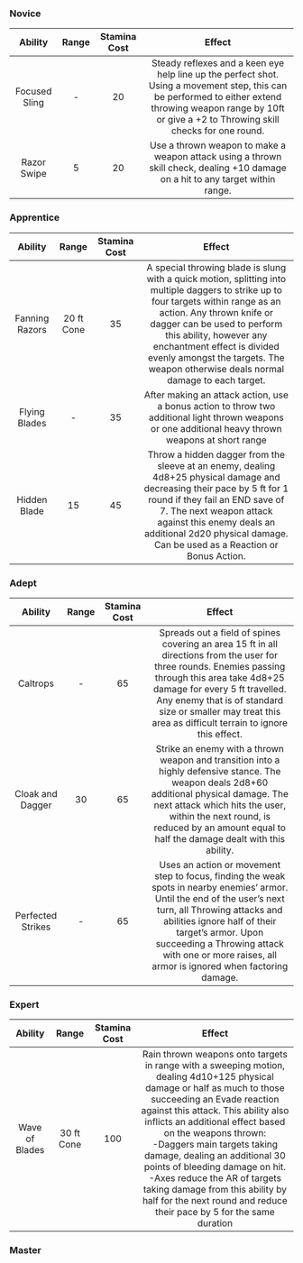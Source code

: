 ### Novice
|    Ability    | Range | Stamina Cost |                                                                                                     Effect                                                                                                     |
| :-----------: | :---: | :----------: | :------------------------------------------------------------------------------------------------------------------------------------------------------------------------------------------------------------: |
| Focused Sling |   -   |      20      | Steady reflexes and a keen eye help line up the perfect shot. Using a movement step, this can be performed to either extend throwing weapon range by 10ft or give a +2 to Throwing skill checks for one round. |
|  Razor Swipe  |   5   |      20      |                                        Use a thrown weapon to make a weapon attack using a thrown skill check, dealing +10 damage on a hit to any target within range.                                         |

### Apprentice
|    Ability     |   Range    | Stamina Cost |                                                                                                                                                                    Effect                                                                                                                                                                     |
| :------------: | :--------: | :----------: | :-------------------------------------------------------------------------------------------------------------------------------------------------------------------------------------------------------------------------------------------------------------------------------------------------------------------------------------------: |
| Fanning Razors | 20 ft Cone |      35      | A special throwing blade is slung with a quick motion, splitting into multiple daggers to strike up to four targets within range as an action. Any thrown knife or dagger can be used to perform this ability, however any enchantment effect is divided evenly amongst the targets. The weapon otherwise deals normal damage to each target. |
| Flying Blades  |     -      |      35      |                                                                                             After making an attack action, use a bonus action to throw two additional light thrown weapons or one additional heavy thrown weapons at short range                                                                                              |
|  Hidden Blade  |     15     |      45      |                         Throw a hidden dagger from the sleeve at an enemy, dealing 4d8+25 physical damage and decreasing their pace by 5 ft for 1 round if they fail an END save of 7. The next weapon attack against this enemy deals an additional 2d20 physical damage. Can be used as a Reaction or Bonus Action.                         |

### Adept
|      Ability      | Range | Stamina Cost |                                                                                                                                                      Effect                                                                                                                                                      |
| :---------------: | :---: | :----------: | :--------------------------------------------------------------------------------------------------------------------------------------------------------------------------------------------------------------------------------------------------------------------------------------------------------------: |
|     Caltrops      |   -   |      65      |       Spreads out a field of spines covering an area 15 ft in all directions from the user for three rounds. Enemies passing through this area take 4d8+25 damage for every 5 ft travelled. Any enemy that is of standard size or smaller may treat this area as difficult terrain to ignore this effect.        |
| Cloak and Dagger  |  30   |      65      |                  Strike an enemy with a thrown weapon and transition into a highly defensive stance. The weapon deals 2d8+60 additional physical damage. The next attack which hits the user, within the next round, is reduced by an amount equal to half the damage dealt with this ability.                   |
| Perfected Strikes |   -   |      65      | Uses an action or movement step to focus, finding the weak spots in nearby enemies’ armor. Until the end of the user’s next turn, all Throwing attacks and abilities ignore half of their target’s armor. Upon succeeding a Throwing attack with one or more raises, all armor is ignored when factoring damage. |
### Expert
|    Ability     |   Range    | Stamina Cost |                                                                                                                                                                                                                                                     Effect                                                                                                                                                                                                                                                      |
| :------------: | :--------: | :----------: | :-------------------------------------------------------------------------------------------------------------------------------------------------------------------------------------------------------------------------------------------------------------------------------------------------------------------------------------------------------------------------------------------------------------------------------------------------------------------------------------------------------------: |
| Wave of Blades | 30 ft Cone |     100      | Rain thrown weapons onto targets in range with a sweeping motion, dealing 4d10+125 physical damage or half as much to those succeeding an Evade reaction against this attack. This ability also inflicts an additional effect based on the weapons thrown:  <br>-Daggers main targets taking damage, dealing an additional 30 points of bleeding damage on hit.  <br>-Axes reduce the AR of targets taking damage from this ability by half for the next round and reduce their pace by 5 for the same duration |
### Master
